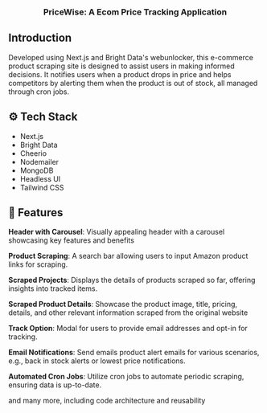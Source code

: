 
<h3 align="center"> PriceWise: A Ecom Price Tracking Application</h3>

## <a name="introduction"> Introduction</a>

Developed using Next.js and Bright Data's webunlocker, this e-commerce product scraping site is designed to assist users in making informed decisions. It notifies users when a product drops in price and helps competitors by alerting them when the product is out of stock, all managed through cron jobs.

## <a name="tech-stack">⚙️ Tech Stack</a>

- Next.js
- Bright Data
- Cheerio
- Nodemailer
- MongoDB
- Headless UI
- Tailwind CSS

## <a name="features">🔋 Features</a>

**Header with Carousel**: Visually appealing header with a carousel showcasing key features and benefits

**Product Scraping**: A search bar allowing users to input Amazon product links for scraping.

**Scraped Projects**: Displays the details of products scraped so far, offering insights into tracked items.

**Scraped Product Details**: Showcase the product image, title, pricing, details, and other relevant information scraped from the original website

**Track Option**: Modal for users to provide email addresses and opt-in for tracking.

**Email Notifications**: Send emails product alert emails for various scenarios, e.g., back in stock alerts or lowest price notifications.

**Automated Cron Jobs**: Utilize cron jobs to automate periodic scraping, ensuring data is up-to-date.

and many more, including code architecture and reusability 



